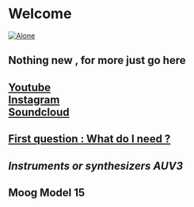 # Welcome
[![Alone](https://img.youtube.com/vi/e2H7bER9BXU-Y/0.jpg)](https://www.youtube.com/watch?v=e2H7bER9BXU-Y"")
## Nothing new , for more just go here
## [Youtube](https://www.youtube.com/channel/UCR99hpq-MqEr7_w247T6UMA?app=desktop)<br />[Instagram](https://www.instagram.com/shoutn95)<br />[Soundcloud](https://soundcloud.com/shoutn95)
## <span style="text-decoration:underline">First question  : What do I need ?</span>
## *Instruments or synthesizers AUV3*
## Moog Model 15

